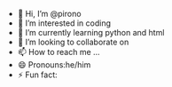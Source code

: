 - 👋 Hi, I’m @pirono
- 👀 I’m interested in coding
- 🌱 I’m currently learning python and html
- 💞️ I’m looking to collaborate on 
- 📫 How to reach me ...
- 😄 Pronouns:he/him
- ⚡ Fun fact: 
<!---
pirono/pirono is a ✨ special ✨ repository because its `README.md` (this file) appears on your GitHub profile.
You can click the Preview link to take a look at your changes.
--->

